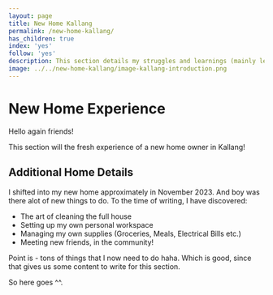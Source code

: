 ```yaml
---
layout: page
title: New Home Kallang
permalink: /new-home-kallang/
has_children: true 
index: 'yes'
follow: 'yes'
description: This section details my struggles and learnings (mainly learnings) of a new home owner!
image: ../../new-home-kallang/image-kallang-introduction.png
---
```


# New Home Experience

Hello again friends!

This section will the fresh experience of a new home owner in Kallang! 

## Additional Home Details

I shifted into my new home approximately in November 2023. And boy was there alot of new things to do. To the time of writing, I have discovered:
- The art of cleaning the full house
- Setting up my own personal workspace
- Managing my own supplies (Groceries, Meals, Electrical Bills etc.)
- Meeting new friends, in the community!

Point is - tons of things that I now need to do haha. Which is good, since that gives us some content to write for this section.

So here goes ^^.